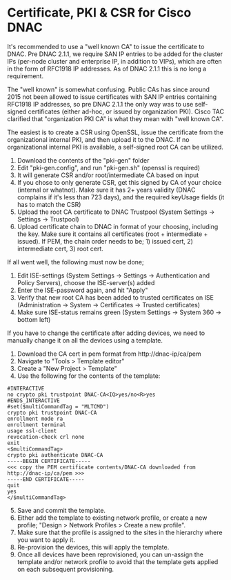 # Certificate, PKI & CSR for Cisco DNAC

It's recommended to use a "well known CA" to issue the certificate to DNAC. Pre DNAC 2.1.1, we require SAN IP entries to be added for the cluster IPs (per-node cluster and enterprise IP, in addition to VIPs), which are often in the form of RFC1918 IP addresses. As of DNAC 2.1.1 this is no long a requirement.

The "well known" is somewhat confusing. Public CAs has since around 2015 not been allowed to issue certificates with SAN IP entries containing RFC1918 IP addresses, so pre DNAC 2.1.1 the only way was to use self-signed certificates (either ad-hoc, or issued by organization PKI). Cisco TAC clarified that "organization PKI CA" is what they mean with "well known CA".

The easiest is to create a CSR using OpenSSL, issue the certificate from the organizational internal PKI, and then upload it to the DNAC. If no organizational internal PKI is available, a self-signed root CA can be utilized.

1. Download the contents of the "pki-gen" folder
2. Edit "pki-gen.config", and run "pki-gen.sh" (openssl is required)
3. It will generate CSR and/or root/intermediate CA based on input
4. If you chose to only generate CSR, get this signed by CA of your choice (internal or whatnot). Make sure it has 2+ years validity (DNAC complains if it's less than 723 days), and the required keyUsage fields (it has to match the CSR)
5. Upload the root CA certificate to DNAC Trustpool (System Settings -> Settings -> Trustpool)
6. Upload certificate chain to DNAC in format of your choosing, including the key. Make sure it contains all certificates (root + intermediate + issued). If PEM, the chain order needs to be; 1) issued cert, 2) intermediate cert, 3) root cert.

If all went well, the following must now be done;

1. Edit ISE-settings (System Settings -> Settings -> Authentication and Policy Servers), choose the ISE-server(s) added
2. Enter the ISE-password again, and hit "Apply"
3. Verify that new root CA has been added to trusted certificates on ISE (Administration -> System -> Certificates -> Trusted certificates)
4. Make sure ISE-status remains green (System Settings -> System 360 -> bottom left)

If you have to change the certificate after adding devices, we need to manually change it on all the devices using a template.

1. Download the CA cert in pem format from http://dnac-ip/ca/pem
2. Navigate to "Tools > Template editor"
3. Create a "New Project > Template"
4. Use the following for the contents of the template:

```
#INTERACTIVE
no crypto pki trustpoint DNAC-CA<IQ>yes/no<R>yes
#ENDS_INTERACTIVE
#set($multiCommandTag = "MLTCMD")
crypto pki trustpoint DNAC-CA
enrollment mode ra
enrollment terminal
usage ssl-client
revocation-check crl none
exit
<$multiCommandTag>
crypto pki authenticate DNAC-CA
-----BEGIN CERTIFICATE-----
<<< copy the PEM certificate contents/DNAC-CA downloaded from http://dnac-ip/ca/pem >>>
-----END CERTIFICATE-----
quit
yes
</$multiCommandTag>
```

5. Save and commit the template.
6. Either add the template to existing network profile, or create a new profile; "Design > Network Profiles > Create a new profile".
7. Make sure that the profile is assigned to the sites in the hierarchy where you want to apply it.
8. Re-provision the devices, this will apply the template.
9. Once all devices have been reprovisioned, you can un-assign the template and/or network profile to avoid that the template gets applied on each subsequent provisioning.
